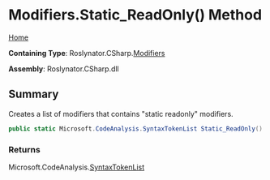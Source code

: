 # Modifiers\.Static\_ReadOnly\(\) Method

[Home](../../../../README.md)

**Containing Type**: Roslynator\.CSharp\.[Modifiers](../README.md)

**Assembly**: Roslynator\.CSharp\.dll

## Summary

Creates a list of modifiers that contains "static readonly" modifiers\.

```csharp
public static Microsoft.CodeAnalysis.SyntaxTokenList Static_ReadOnly()
```

### Returns

Microsoft\.CodeAnalysis\.[SyntaxTokenList](https://docs.microsoft.com/en-us/dotnet/api/microsoft.codeanalysis.syntaxtokenlist)

